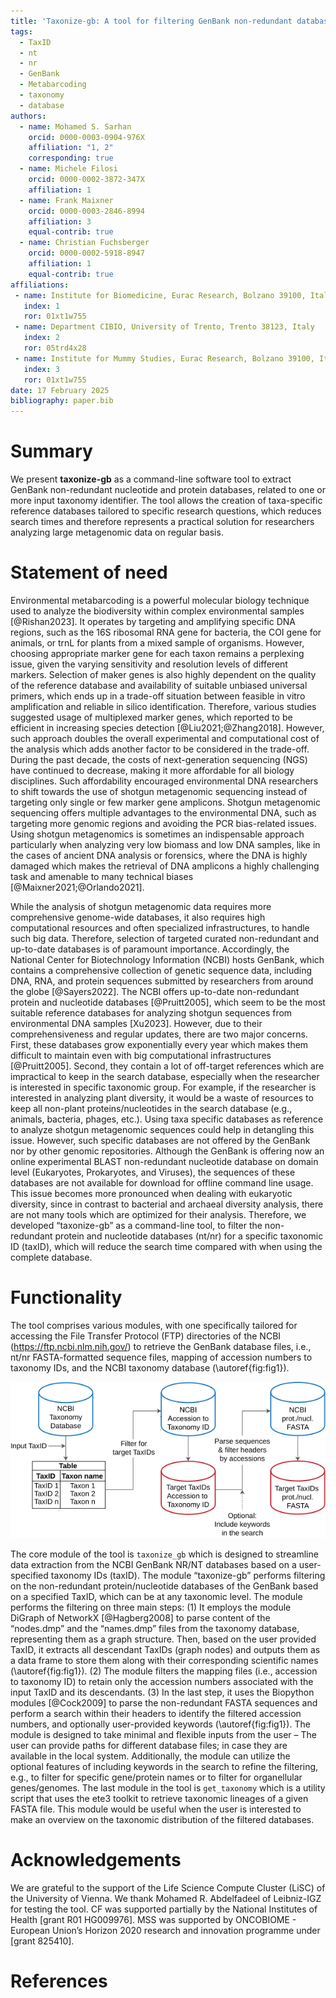 ```yaml
---
title: 'Taxonize-gb: A tool for filtering GenBank non-redundant databases based on taxonomy'
tags:
  - TaxID
  - nt
  - nr
  - GenBank
  - Metabarcoding
  - taxonomy
  - database
authors:
  - name: Mohamed S. Sarhan
    orcid: 0000-0003-0904-976X
    affiliation: "1, 2"
    corresponding: true
  - name: Michele Filosi
    orcid: 0000-0002-3872-347X
    affiliation: 1
  - name: Frank Maixner
    orcid: 0000-0003-2846-8994
    affiliation: 3
    equal-contrib: true
  - name: Christian Fuchsberger
    orcid: 0000-0002-5918-8947
    affiliation: 1
    equal-contrib: true
affiliations:
 - name: Institute for Biomedicine, Eurac Research, Bolzano 39100, Italy
   index: 1
   ror: 01xt1w755
 - name: Department CIBIO, University of Trento, Trento 38123, Italy
   index: 2
   ror: 05trd4x28
 - name: Institute for Mummy Studies, Eurac Research, Bolzano 39100, Italy
   index: 3
   ror: 01xt1w755
date: 17 February 2025
bibliography: paper.bib
---
```


# Summary

We present **taxonize-gb** as a command-line software tool to extract GenBank non-redundant nucleotide and protein databases, related to one or more input taxonomy identifier. The tool allows the creation of taxa-specific reference databases tailored to specific research questions, which reduces search times and therefore represents a practical solution for researchers analyzing large metagenomic data on regular basis.

# Statement of need

Environmental metabarcoding is a powerful molecular biology technique used to analyze the biodiversity within complex environmental samples [@Rishan2023]. It operates by targeting and amplifying specific DNA regions, such as the 16S ribosomal RNA gene for bacteria, the COI gene for animals, or trnL for plants from a mixed sample of organisms. However, choosing appropriate marker gene for each taxon remains a perplexing issue, given the varying sensitivity and resolution levels of different markers. Selection of maker genes is also highly dependent on the quality of the reference database and availability of suitable unbiased universal primers, which ends up in a trade-off situation between feasible in vitro amplification and reliable in silico identification. Therefore, various studies suggested usage of multiplexed marker genes, which reported to be efficient in increasing species detection [@Liu2021;@Zhang2018]. However, such approach doubles the overall experimental and computational cost of the analysis which adds another factor to be considered in the trade-off.
During the past decade, the costs of next-generation sequencing (NGS) have continued to decrease, making it more affordable for all biology disciplines. Such affordability encouraged environmental DNA researchers to shift towards the use of shotgun metagenomic sequencing instead of targeting only single or few marker gene amplicons. Shotgun metagenomic sequencing offers multiple advantages to the environmental DNA, such as targeting more genomic regions and avoiding the PCR bias-related issues. Using shotgun metagenomics is sometimes an indispensable approach particularly when analyzing very low biomass and low DNA samples, like in the cases of ancient DNA analysis or forensics, where the DNA is highly damaged which makes the retrieval of DNA amplicons a highly challenging task and amenable to many technical biases [@Maixner2021;@Orlando2021].

While the analysis of shotgun metagenomic data requires more comprehensive genome-wide databases, it also requires high computational resources and often specialized infrastructures, to handle such big data. Therefore, selection of targeted curated non-redundant and up-to-date databases is of paramount importance. Accordingly, the National Center for Biotechnology Information (NCBI) hosts GenBank, which contains a comprehensive collection of genetic sequence data, including DNA, RNA, and protein sequences submitted by researchers from around the globe [@Sayers2022]. The NCBI offers up-to-date non-redundant protein and nucleotide databases [@Pruitt2005], which seem to be the most suitable reference databases for analyzing shotgun sequences from environmental DNA samples [Xu2023]. However, due to their comprehensiveness and regular updates, there are two major concerns. First, these databases grow exponentially every year which makes them difficult to maintain even with big computational infrastructures [@Pruitt2005]. Second, they contain a lot of off-target references which are impractical to keep in the search database, especially when the researcher is interested in specific taxonomic group. For example, if the researcher is interested in analyzing plant diversity, it would be a waste of resources to keep all non-plant proteins/nucleotides in the search database (e.g., animals, bacteria, phages, etc.). 
Using taxa specific databases as reference to analyze shotgun metagenomic sequences could help in detangling this issue. However, such specific databases are not offered by the GenBank nor by other genomic repositories. Although the GenBank is offering now an online experimental BLAST non-redundant nucleotide database on domain level (Eukaryotes, Prokaryotes, and Viruses), the sequences of these databases are not available for download for offline command line usage. This issue becomes more pronounced when dealing with eukaryotic diversity, since in contrast to bacterial and archaeal diversity analysis, there are not many tools which are optimized for their analysis. 
Therefore, we developed “taxonize-gb” as a command-line tool, to filter the non-redundant protein and nucleotide databases (nt/nr) for a specific taxonomic ID (taxID), which will reduce the search time compared with when using the complete database.

# Functionality

The tool comprises various modules, with one specifically tailored for accessing the File Transfer Protocol (FTP) directories of the NCBI (https://ftp.ncbi.nlm.nih.gov/) to retrieve the GenBank database files, i.e., nt/nr FASTA-formatted sequence files, mapping of accession numbers to taxonomy IDs, and the NCBI taxonomy database (\autoref{fig:fig1}).

![Visual workflow for the `taxonize_gb` module for filtering the NCBI non-redundant protein and nucleotide databases.\label{fig:fig1}](Figure_1.svg)

The core module of the tool is `taxonize_gb` which is designed to streamline data extraction from the NCBI GenBank NR/NT databases based on a user-specified taxonomy IDs (taxID). The module “taxonize-gb” performs filtering on the non-redundant protein/nucleotide databases of the GenBank based on a specified TaxID, which can be at any taxonomic level. The module performs the filtering on three main steps: (1) It employs the module DiGraph of NetworkX [@Hagberg2008] to parse content of the “nodes.dmp” and the “names.dmp” files from the taxonomy database, representing them as a graph structure. Then, based on the user provided TaxID, it extracts all descendant TaxIDs (graph nodes) and outputs them as a data frame to store them along with their corresponding scientific names (\autoref{fig:fig1}). (2) The module filters the mapping files (i.e., accession to taxonomy ID) to retain only the accession numbers associated with the input TaxID and its descendants. (3) In the last step, it uses the Biopython modules [@Cock2009] to parse the non-redundant FASTA sequences and perform a search within their headers to identify the filtered accession numbers, and optionally user-provided keywords (\autoref{fig:fig1}). The module is designed to take minimal and flexible inputs from the user – The user can provide paths for different database files; in case they are available in the local system. 
Additionally, the module can utilize the optional features of including keywords in the search to refine the filtering, e.g., to filter for specific gene/protein names or to filter for organellular genes/genomes. 
The last module in the tool is `get_taxonomy` which is a utility script that uses the ete3 toolkit to retrieve taxonomic lineages of a given FASTA file. This module would be useful when the user is interested to make an overview on the taxonomic distribution of the filtered databases. 

# Acknowledgements

We are grateful to the support of the Life Science Compute Cluster (LiSC) of the University of Vienna. We thank Mohamed R. Abdelfadeel of Leibniz-IGZ for testing the tool. CF was supported partially by the National Institutes of Health [grant R01 HG009976]. MSS was supported by ONCOBIOME - European Union’s Horizon 2020 research and innovation programme under [grant 825410].

# References